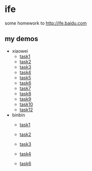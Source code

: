 # ife 


some homework to http://ife.baidu.com


## my demos

 + xiaowei
     * [task1](https://myunique.github.io/ife/xiaowei/task1)
     * [task2](https://myunique.github.io/ife/xiaowei/task2)
     * [task3](https://myunique.github.io/ife/xiaowei/task3)
     * [task4](https://myunique.github.io/ife/xiaowei/task4)
     * [task5](https://myunique.github.io/ife/xiaowei/task5)
     * [task6](https://myunique.github.io/ife/xiaowei/task6)
     * [task7](https://myunique.github.io/ife/xiaowei/task7)
     * [task8](https://myunique.github.io/ife/xiaowei/task8)
     * [task9](https://myunique.github.io/ife/xiaowei/task9)
     * [task10](https://myunique.github.io/ife/xiaowei/task10)
     * [task12](https://myunique.github.io/ife/xiaowei/task12)
 + binbin
     * [task1](https://myunique.github.io/ife/binbin/task1/)
     * [task2](https://myunique.github.io/ife/binbin/task2/)
     * [task3](https://myunique.github.io/ife/binbin/task3/)
     * [task4](https://myunique.github.io/ife/binbin/task4/)
     
     * [task6](https://myunique.github.io/ife/binbin/task6/)
     